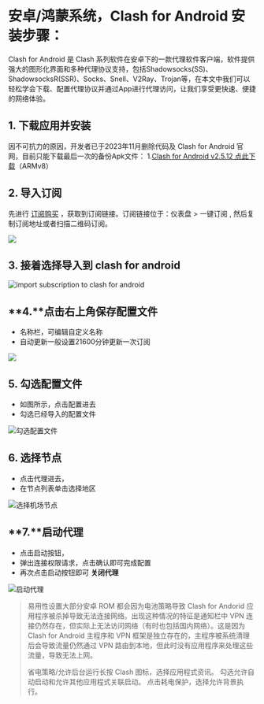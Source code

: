 # **安卓/鸿蒙系统，Clash for Android 安装步骤：**

Clash for Android 是 Clash 系列软件在安卓下的一款代理软件客户端，软件提供强大的图形化界面和多种代理协议支持，包括Shadowsocks(SS)、ShadowsocksR(SSR)、Socks、Snell、V2Ray、Trojan等，在本文中我们可以轻松学会下载、配置代理协议并通过App进行代理访问，让我们享受更快速、便捷的网络体验。

## 1. **下载应用并安装**

因不可抗力的原因，开发者已于2023年11月删除代码及 Clash for Android 官网，目前只能下载最后一次的备份Apk文件：
1.[Clash for Android v2.5.12 点此下载](https://github.com/clashdownload/Clash_for_Android/releases)（ARMv8）

## 2. **导入订阅**

先进行 [订阅购买](https://github.com/proxyguide/jichang-recommend) ，获取到订阅链接。订阅链接位于：仪表盘 > 一键订阅 , 然后复制订阅地址或者扫描二维码订阅。
 
![](https://yunqijpg.oss-cn-hongkong.aliyuncs.com/yijiandingyue1.jpg)

## 3. **接着选择导入到 clash for android**

![import subscription to clash for android](https://yunqijpg.oss-cn-hongkong.aliyuncs.com/daorudaoclash2.jpg)

## **4.****点击右上角保存配置文件**

*   名称栏，可编辑自定义名称
*   自动更新一般设置21600分钟更新一次订阅

![](https://yunqijpg.oss-cn-hongkong.aliyuncs.com/baicunpeizhi3.jpg)

## 5. **勾选配置文件**

*   如图所示，点击配置进去
*   勾选已经导入的配置文件

![勾选配置文件](https://yunqijpg.oss-cn-hongkong.aliyuncs.com/xuanpeizhiwenjian4.jpg)

## 6. **选择节点**

*   点击代理进去，
*   在节点列表单击选择地区

![选择机场节点](https://yunqijpg.oss-cn-hongkong.aliyuncs.com/xuanjiedian5.jpg)

## **7.****启动代理**

*   点击启动按钮，
*   弹出连接权限请求，点击确认即可完成配置
*   再次点击启动按钮即可 **关闭代理**

![启动代理](https://yunqijpg.oss-cn-hongkong.aliyuncs.com/geiquanxian6.jpg)

> 易用性设置大部分安卓 ROM 都会因为电池策略导致 Clash for Andorid 应用程序被杀掉导致无法连接网络。出现这种情况的特征是通知栏中 VPN 连接仍然存在，但实际上无法访问网络（有时也包括国内网络）。这是因为 Clash for Android 主程序和 VPN 框架是独立存在的，主程序被系统清理后会导致流量仍然通过 VPN 路由到本地，但此时没有应用程序来处理这些流量，导致无法上网。
>
> 省电策略/允许后台运行长按 Clash 图标，选择应用程式资讯。 勾选允许自动启动和允许其他应用程式关联启动。 点击耗电保护，选择允许背景执行。
